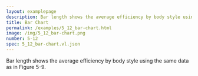 ```yaml
---
layout: examplepage
description: Bar length shows the average efficiency by body style using the same data as in Figure 5-9.
title: Bar Chart
permalink: /examples/5_12_bar-chart.html
image: /img/5_12_bar-chart.png
number: 5-12
spec: 5_12_bar-chart.vl.json
---
```

Bar length shows the average efficiency by body style using the same data as in Figure 5-9.
